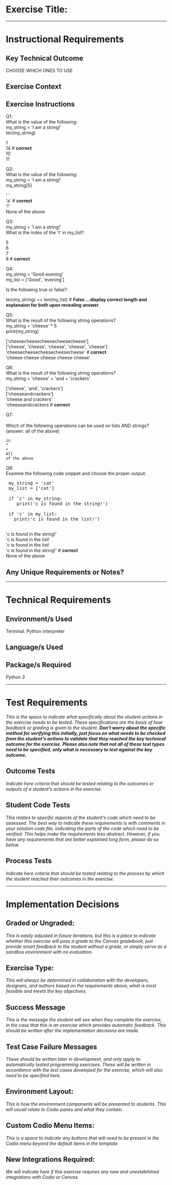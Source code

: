 # Exercise Title:
---
# Instructional Requirements
## Key Technical Outcome

CHOOSE WHICH ONES TO USE

## Exercise Context

## Exercise Instructions

Q1:<br>
What is the value of the following:<br>
my_string = 'I am a string!'<br>
len(my_string)

1 <br>
14 # <b> correct </b> <br>
10 <br>
11 <br>

Q2:<br>
What is the value of the following:<br>
my_string = 'I am a string!'<br>
my_string[5]

' '  <br>
'a' # <b> correct </b> <br>
'!' <br>
None of the above

Q3:<br>
my_string = 'I am a string!'<br>
What is the index of the 't' in my_list?

5 <br>
6 <br>
7 <br>
8 # <b> correct </b>

Q4:<br>
my_string = 'Good evening'<br>
my_list = ['Good', 'evening']

Is the following true or false?:

len(my_string) == len(my_list) # <b> False ...display correct length and explanaion for both upon revealing answer </b>
 
Q5:<br>
What is the result of the following string operations?<br>
my_string = 'cheese' * 5<br>
print(my_string)
 
  ['cheesecheesecheesecheesecheese'] <br>
  ['cheese', 'cheese', 'cheese', 'cheese', 'cheese'] <br>
  'cheesecheesecheesecheesecheese' # <b> correct </b> <br>
  'cheese cheese cheese cheese cheese' <br>
   
Q6:<br>
What is the result of the following string operations?<br>
my_string = 'cheese' + 'and + 'crackers'

['cheese', 'and', 'crackers'] <br>
['cheeseandcrackers'] <br>
'cheese and crackers'  <br>
'cheeseandcrackers # <b> correct </b> <br>
   
Q7:<br>   
Which of the following operations can be used on lists AND strings? (answer: all of the above)
 
<code>in</code><br>
<code>*</code> <br>
<code>+</code> <br>
<code>All of the above</code>

Q8:<br>
Examine the following code snippet and choose the proper output:
 
 <pre>
 my_string = 'cat'
 my_list = ['cat']
  
 if 'c' in my_string:
    print('c is found in the string!')
 
 if 'c' in my_list:
   print('c is found in the list!')
 </pre>

'c is found in the string!'<br>
'c is found in the list!<br>
'c is found in the list! <br>
'c is found in the string!' # <b> correct </b><br>
None of the above <br>





 






 

## Any Unique Requirements or Notes?

---
# Technical Requirements
<em><strong></strong></em>

## Environment/s Used
Terminal. Python interpreter

## Language/s Used
<em></em>

## Package/s Required
<em>Python 3</em>

---
# Test Requirements
<em>This is the space to indicate what specifically about the student actions in the exercise needs to be tested. These specifications are the basis of how feedback or grading is given to the student. <strong>Don't worry about the specific method for verifying this initially, just focus on what needs to be checked from the student's actions to validate that they reached the key technical outcome for the exercise. Please also note that not all of these test types need to be specified, only what is necessary to test against the key outcome.</strong></em>

## Outcome Tests
<em>Indicate here criteria that should be tested relating to the outcomes or outputs of a student's actions in the exercise.</em>

## Student Code Tests
<em>This relates to specific aspects of the student's code which need to be assessed. The best way to indicate these requirements is with comments in your solution code file, indicating the parts of the code which need to be verified. This helps make the requirements less abstract. However, if you have any requirements that are better explained long form, please do so below.</em>

## Process Tests
<em>Indicate here criteria that should be tested relating to the process by which the student reached their outcomes in the exercise.</em>

---
#  Implementation Decisions

## Graded or Ungraded:
<em>This is easily adjusted in future iterations, but this is a place to indicate whether this exercise will pass a grade to the Canvas gradebook, just provide smart feedback to the student without a grade, or simply serve as a sandbox environment with no evaluation.</em>

## Exercise Type:
<em>This will always be determined in collaboration with the developers, designers, and authors based on the requirements above, what is most feasible and meets the key objectives.</em>

## Success Message
<em>This is the message the student will see when they complete the exercise, in the case that this is an exercise which provides automatic feedback. This should be written after the implementation decisions are made.</em>

## Test Case Failure Messages
<em>These should be written later in development, and only apply to automatically tested programming exercises. These will be written in accordance with the test cases developed for the exercise, which will also need to be specified here.</em>

## Environment Layout:
<em>This is how the environment components will be presented to students. This will usuall relate to Codio panes and what they contain.</em>

## Custom Codio Menu Items:
<em>This is a space to indicate any buttons that will need to be present in the Codio menu beyond the default items in the template.</em>

## New Integrations Required:
<em>We will indicate here if this exercise requires any new and unestablished integrations with Codio or Canvas.</em>

